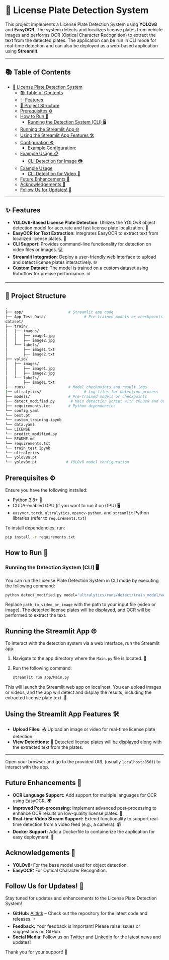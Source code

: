 # 🚗 License Plate Detection System

This project implements a License Plate Detection System using **YOLOv8** and **EasyOCR**. The system detects and localizes license plates from vehicle images and performs OCR (Optical Character Recognition) to extract the text from the detected plates. The application can be run in CLI mode for real-time detection and can also be deployed as a web-based application using **Streamlit**.

---

## 📚 Table of Contents

- [🚗 License Plate Detection System](#-license-plate-detection-system)
  - [📚 Table of Contents](#-table-of-contents)
  - [✨ Features](#-features)
  - [📁 Project Structure](#-project-structure)
  - [Prerequisites ⚙️](#prerequisites-️)
  - [How to Run 🚀](#how-to-run-)
    - [Running the Detection System (CLI) 🖥️](#running-the-detection-system-cli-️)
  - [Running the Streamlit App 🌐](#running-the-streamlit-app-)
  - [Using the Streamlit App Features 🛠️](#using-the-streamlit-app-features-️)
  - [Configuration ⚙️](#configuration-️)
    - [Example Configuration:](#example-configuration)
  - [Example Usage 📋](#example-usage-)
    - [CLI Detection for Image 📷](#cli-detection-for-image-)
  - [Example Usage](#example-usage)
    - [CLI Detection for Video 🎥](#cli-detection-for-video-)
  - [Future Enhancements 🚀](#future-enhancements-)
  - [Acknowledgements 🙏](#acknowledgements-)
  - [Follow Us for Updates! 🌟](#follow-us-for-updates-)

---

## ✨ Features

- **YOLOv8-Based License Plate Detection**: Utilizes the YOLOv8 object detection model for accurate and fast license plate localization. 🎯
- **EasyOCR for Text Extraction**: Integrates EasyOCR to extract text from localized license plates. 📝
- **CLI Support**: Provides command-line functionality for detection on video files or images. 💻
- **Streamlit Integration**: Deploy a user-friendly web interface to upload and detect license plates interactively. 🌐
- **Custom Dataset**: The model is trained on a custom dataset using Roboflow for precise performance. 📊

---

## 📁 Project Structure

```bash
.
├── app/                    # Streamlit app code
├── App Test Data/                 # Pre-trained models or checkpoints
dataset/
├── train/
│   ├── images/
│   │   ├── image1.jpg
│   │   ├── image2.jpg
│   └── labels/
│       ├── image1.txt
│       ├── image2.txt
├── valid/
│   ├── images/
│   │   ├── image1.jpg
│   │   ├── image2.jpg
│   └── labels/
│       ├── image1.txt
├── runs/                   # Model checkpoints and result logs
|── ultralytics/                   # Log files for detection process
├── models/                 # Pre-trained models or checkpoints
├── detect_modified.py       # Main detection script with YOLOv8 and OCR
├── requirements.txt        # Python dependencies
└── config.yaml
└── best.pt
└── custom_training.ipynb
└── data.yaml
└── LICENSE
└── predict_modified.py
└── README.md
└── requirements.txt
└── train_test.ipynb
└── ultralytics
└── yolov8n.pt
└── yolov8x.pt             # YOLOv8 model configuration
```

## Prerequisites ⚙️

Ensure you have the following installed:

- Python 3.8+ 🐍
- CUDA-enabled GPU (if you want to run it on GPU) 🖥️
- `easyocr`, `torch`, `ultralytics`, `opencv-python`, and `streamlit` Python libraries (refer to `requirements.txt`)

To install dependencies, run:

```bash
pip install -r requirements.txt
```

## How to Run 🚀

### Running the Detection System (CLI) 🖥️

You can run the License Plate Detection System in CLI mode by executing the following command:

```bash
python detect_modified.py model='ultralytics/runs/detect/train_model/weights/best.pt' source='path_to_video_or_image'
```

Replace `path_to_video_or_image` with the path to your input file (video or image). The detected license plates will be displayed, and OCR will be performed to extract the text.

## Running the Streamlit App 🌐

To interact with the detection system via a web interface, run the Streamlit app:

1. Navigate to the app directory where the `Main.py` file is located. 📁
2. Run the following command:

   ```bash
   streamlit run app/Main.py
   ```

This will launch the Streamlit web app on localhost. You can upload images or videos, and the app will detect and display the results, including the extracted license plate text. 📸

## Using the Streamlit App Features 🛠️

- **Upload Files:** 📤 Upload an image or video for real-time license plate detection.
- **View Detections:** 👀 Detected license plates will be displayed along with the extracted text from the plates.

---

Open your browser and go to the provided URL (usually `localhost:8501`) to interact with the app.

## Future Enhancements 🚀

- **OCR Language Support:** Add support for multiple languages for OCR using EasyOCR. 🌍
- **Improved Post-processing:** Implement advanced post-processing to enhance OCR results on low-quality license plates. 🔧
- **Real-time Video Stream Support:** Extend functionality to support real-time detection from a video feed (e.g., a camera). 📹
- **Docker Support:** Add a Dockerfile to containerize the application for easy deployment. 🐳

## Acknowledgements 🙏

- **YOLOv8:** For the base model used for object detection.
- **EasyOCR:** For Optical Character Recognition.

## Follow Us for Updates! 🌟

Stay tuned for updates and enhancements to the License Plate Detection System!

- **GitHub:** [Alitktk](https://github.com/Alitktk) – Check out the repository for the latest code and releases. ⭐️
- **Feedback:** Your feedback is important! Please raise issues or suggestions on GitHub.
- **Social Media:** Follow us on [Twitter]([#](https://twitter.com/engr_ali_nawaz)) and [LinkedIn](https://www.linkedin.com/in/ali-nawaz-khattak/) for the latest news and updates!

Thank you for your support! 💖

